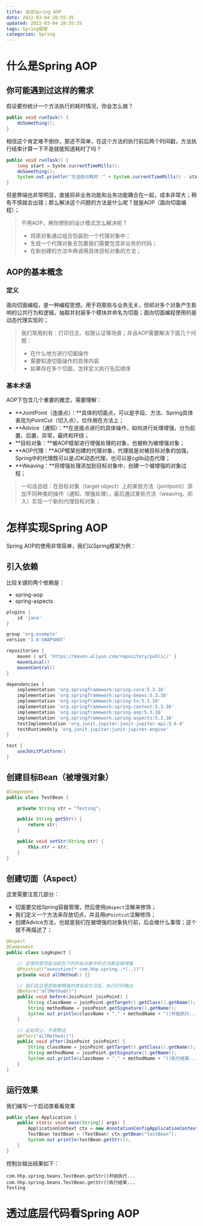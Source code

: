 ```yaml
---
title: 谈谈Spring AOP
date: 2022-03-04 20:55:35
updated: 2022-03-04 20:55:35
tags: Spring框架
categories: Spring
---
```


# 什么是Spring AOP

## 你可能遇到过这样的需求

假设要你统计一个方法执行的耗时情况，你会怎么做？

```java
public void runTask() {
    doSomething();
}
```

相信这个肯定难不倒你，那还不简单，在这个方法的执行前后两个时间戳，方法执行结束计算一下不是就能知道耗时了吗？

```java
public void runTask() {
    long start = Syste.currentTimeMills();
    doSomething();
    System.out.println("方法执行耗时：" + System.currentTimeMills() - start / 1000 + " s");
}
```

但是弊端也非常明显，直接将非业务功能和业务功能耦合在一起，成本非常大；稍有不慎就会出错；那么解决这个问题的方法是什么呢？就是AOP（面向切面编程）；

> 不用AOP，用你想到的设计模式怎么解决呢？
>
> + 将原对象通过组合包装到一个代理对象中；
> + 生成一个代理对象去包裹我们需要包含非业务的代码；
> + 在新创建的方法中再调用具体目标对象的方法；



## AOP的基本概念

### 定义

面向切面编程，是一种编程思想。用于将那些与业务无关，但却对多个对象产生影响的公共行为和逻辑，抽取并封装多个模块并命名为切面；面向切面编程使用的是动态代理实现的；

> 我们常用的有：打印日志、权限认证等场景；并且AOP需要解决下面几个问题：
>
> + 在什么地方进行切面操作
> + 需要知道切面操作的具体内容
> + 如果存在多个切面，怎样定义执行先后顺序



### 基本术语

AOP下包含几个重要的概念，需要理解：

+ **JointPoint（连接点）：**具体的切面点，可以是字段、方法、Spring具体表现为PointCut（切入点），仅作用在方法上；
+ **Advice（通知）：**在连接点进行的具体操作，如何进行处理增强，分为前置，后置，异常，最终和环绕；
+ **目标对象：**被AOP框架进行增强处理的对象，也被称为被增强对象；
+ **AOP代理：**AOP框架创建的代理对象，代理就是对被目标对象的加强，Spring中的代理既可以是JDK动态代理，也可以是cglib动态代理；
+ **Weaving：**将增强处理添加到目标对象中，创建一个被增强的对象过程；

> 一句话总结：在目标对象（target object）上的某些方法（jointpoint）添加不同种类的操作（通知、增强处理），最后通过某些方法（weaving、织入）实现一个新的代理目标对象；



# 怎样实现Spring AOP

Spring AOP的使用非常简单，我们以Spring框架为例：

## 引入依赖

比较关键的两个依赖是：

+ spring-aop
+ spring-aspects

```groovy
plugins {
    id 'java'
}

group 'org.example'
version '1.0-SNAPSHOT'

repositories {
    maven { url 'https://maven.aliyun.com/repository/public/' }
    mavenLocal()
    mavenCentral()
}

dependencies {
    implementation 'org.springframework:spring-core:5.3.16'
    implementation 'org.springframework:spring-beans:5.3.16'
    implementation 'org.springframework:spring-tx:5.3.16'
    implementation 'org.springframework:spring-context:5.3.16'
    implementation 'org.springframework:spring-aop:5.3.16'
    implementation 'org.springframework:spring-aspects:5.3.16'
    testImplementation 'org.junit.jupiter:junit-jupiter-api:5.6.0'
    testRuntimeOnly 'org.junit.jupiter:junit-jupiter-engine'
}

test {
    useJUnitPlatform()
}
```

## 创建目标Bean（被增强对象）

```java
@Component
public class TestBean {

    private String str = "Testing";

    public String getStr() {
        return str;
    }

    public void setStr(String str) {
        this.str = str;
    }
}
```

## 创建切面（Aspect）

这里需要注意几部分：

+ 切面要交给Spring容器管理，然后使用`@Aspect`注解来修饰；
+ 我们定义一个方法来存放切点，并且用`@Pointcut`注解修饰；
+ 创建Advice方法，也就是我们在被增强的对象执行前，后会做什么事情；这个就不再描述了；

```java
@Aspect
@Component
public class LogAspect {

    // 这里的意思是当前包下的所有对象中的方法都会被增强
    @Pointcut("execution(* com.hhp.spring..*(..))")
    private void allMethod() {}

    // 我们在这里获取被增强的类名和方法名，执行打印输出
    @Before("allMethod()")
    public void before(JoinPoint joinPoint) {
        String className = joinPoint.getTarget().getClass().getName();
        String methodName = joinPoint.getSignature().getName();
        System.out.println(className + "." + methodName + "()开始执行...");
    }

    // 此处同上，不再赘述
    @After("allMethod()")
    public void after(JoinPoint joinPoint) {
        String className = joinPoint.getTarget().getClass().getName();
        String methodName = joinPoint.getSignature().getName();
        System.out.println(className + "." + methodName + "()执行结束...");
    }
}
```

## 运行效果

我们编写一个启动类看看效果

```java
public class Application {
    public static void main(String[] args) {
        ApplicationContext ctx = new AnnotationConfigApplicationContext(AppConfig.class);
        TestBean testBean = (TestBean) ctx.getBean("testBean");
        System.out.println(testBean.getStr());
    }
}
```

控制台输出结果如下：

```shell
com.hhp.spring.beans.TestBean.getStr()开始执行...
com.hhp.spring.beans.TestBean.getStr()执行结束...
Testing
```



# 透过底层代码看Spring AOP
